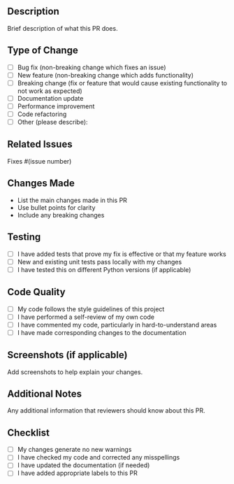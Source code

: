 ## Description
Brief description of what this PR does.

## Type of Change
- [ ] Bug fix (non-breaking change which fixes an issue)
- [ ] New feature (non-breaking change which adds functionality)
- [ ] Breaking change (fix or feature that would cause existing functionality to not work as expected)
- [ ] Documentation update
- [ ] Performance improvement
- [ ] Code refactoring
- [ ] Other (please describe):

## Related Issues
Fixes #(issue number)

## Changes Made
- List the main changes made in this PR
- Use bullet points for clarity
- Include any breaking changes

## Testing
- [ ] I have added tests that prove my fix is effective or that my feature works
- [ ] New and existing unit tests pass locally with my changes
- [ ] I have tested this on different Python versions (if applicable)

## Code Quality
- [ ] My code follows the style guidelines of this project
- [ ] I have performed a self-review of my own code
- [ ] I have commented my code, particularly in hard-to-understand areas
- [ ] I have made corresponding changes to the documentation

## Screenshots (if applicable)
Add screenshots to help explain your changes.

## Additional Notes
Any additional information that reviewers should know about this PR.

## Checklist
- [ ] My changes generate no new warnings
- [ ] I have checked my code and corrected any misspellings
- [ ] I have updated the documentation (if needed)
- [ ] I have added appropriate labels to this PR